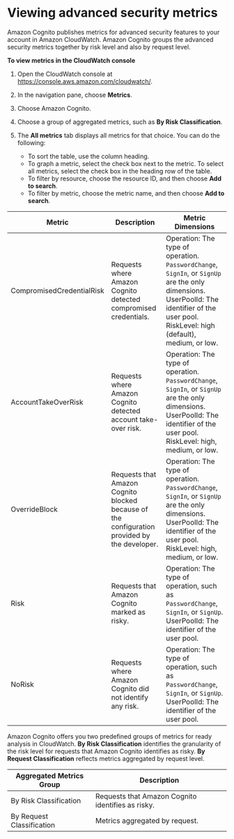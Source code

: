 # Viewing advanced security metrics<a name="user-pool-settings-viewing-advanced-security-metrics"></a>

Amazon Cognito publishes metrics for advanced security features to your account in Amazon CloudWatch\. Amazon Cognito groups the advanced security metrics together by risk level and also by request level\.

**To view metrics in the CloudWatch console**

1. Open the CloudWatch console at [https://console\.aws\.amazon\.com/cloudwatch/](https://console.aws.amazon.com/cloudwatch/)\.

1. In the navigation pane, choose **Metrics**\.

1. Choose Amazon Cognito\.

1. Choose a group of aggregated metrics, such as **By Risk Classification**\. 

1. The **All metrics** tab displays all metrics for that choice\. You can do the following:
   + To sort the table, use the column heading\.
   + To graph a metric, select the check box next to the metric\. To select all metrics, select the check box in the heading row of the table\.
   + To filter by resource, choose the resource ID, and then choose **Add to search**\.
   + To filter by metric, choose the metric name, and then choose **Add to search**\.


| Metric | Description | Metric Dimensions | 
| --- | --- | --- | 
| CompromisedCredentialRisk | Requests where Amazon Cognito detected compromised credentials\. |  Operation: The type of operation\. `PasswordChange`, `SignIn`, or `SignUp` are the only dimensions\. UserPoolId: The identifier of the user pool\. RiskLevel: high \(default\), medium, or low\.  | 
| AccountTakeOverRisk | Requests where Amazon Cognito detected account take\-over risk\. |  Operation: The type of operation\. `PasswordChange`, `SignIn`, or `SignUp` are the only dimensions\. UserPoolId: The identifier of the user pool\. RiskLevel: high, medium, or low\. | 
| OverrideBlock | Requests that Amazon Cognito blocked because of the configuration provided by the developer\. |  Operation: The type of operation\. `PasswordChange`, `SignIn`, or `SignUp` are the only dimensions\. UserPoolId: The identifier of the user pool\. RiskLevel: high, medium, or low\. | 
| Risk | Requests that Amazon Cognito marked as risky\. | Operation: The type of operation, such as `PasswordChange`, `SignIn`, or `SignUp`\. UserPoolId: The identifier of the user pool\. | 
| NoRisk | Requests where Amazon Cognito did not identify any risk\.  | Operation: The type of operation, such as `PasswordChange`, `SignIn`, or `SignUp`\. UserPoolId: The identifier of the user pool\. | 

Amazon Cognito offers you two predefined groups of metrics for ready analysis in CloudWatch\. **By Risk Classification** identifies the granularity of the risk level for requests that Amazon Cognito identifies as risky\. **By Request Classification** reflects metrics aggregated by request level\.


| Aggregated Metrics Group | Description | 
| --- | --- | 
| By Risk Classification | Requests that Amazon Cognito identifies as risky\. | 
| By Request Classification | Metrics aggregated by request\. | 